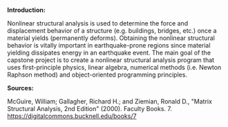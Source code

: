 **Introduction:**

Nonlinear structural analysis is used to determine the force and displacement behavior of a structure (e.g. buildings, bridges, etc.) once a material yields (permanently deforms). Obtaining the nonlinear structural behavior is vitally important in earthquake-prone regions since material yielding dissipates energy in an earthquake event. The main goal of the capstone project is to create a nonlinear structural analysis program that uses first-principle physics, linear algebra, numerical methods (i.e. Newton Raphson method) and object-oriented programming principles.

**Sources:**

McGuire, William; Gallagher, Richard H.; and Ziemian, Ronald D., "Matrix Structural Analysis, 2nd Edition" (2000). Faculty Books. 7. 
https://digitalcommons.bucknell.edu/books/7


